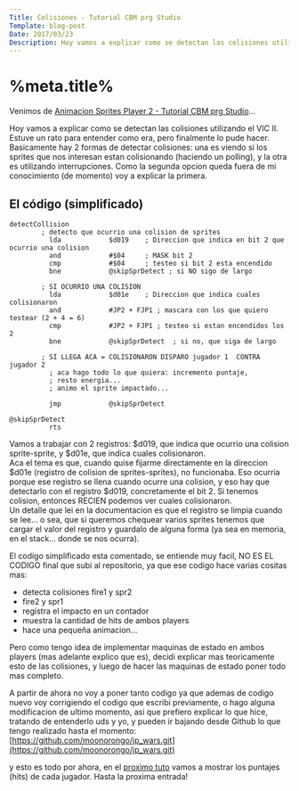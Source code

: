 ```yaml
---
Title: Colisiones - Tutorial CBM prg Studio
Template: blog-post
Date: 2017/03/23
Description: Hoy vamos a explicar como se detectan las colisiones utilizando el VIC II...
---
```


# %meta.title%

Venimos de [Animacion Sprites Player 2 - Tutorial CBM prg Studio](%base_url%/blog/animate_p2)...

Hoy vamos a explicar como se detectan las colisiones utilizando el VIC II. Estuve un rato para entender como era, pero finalmente lo pude hacer.  
Basicamente hay 2 formas de detectar colisiones: una es viendo si los sprites que nos interesan estan colisionando (haciendo un polling), y la otra es utilizando interrupciones. Como la segunda opcion queda fuera de mi conocimiento (de momento) voy a explicar la primera.

## El código (simplificado)

~~~~~~~~
detectCollision
        ; detecto que ocurrio una colision de sprites
          lda            $d019    ; Direccion que indica en bit 2 que ocurrio una colision
          and            #$04     ; MASK bit 2
          cmp            #$04     ; testeo si bit 2 esta encendido
          bne            @skipSprDetect ; si NO sigo de largo
          
        ; SI OCURRIO UNA COLISION
          lda            $d01e    ; Direccion que indica cuales colisionaron 
          and            #JP2 + FJP1 ; mascara con los que quiero testear (2 + 4 = 6)
          cmp            #JP2 + FJP1 ; testeo si estan encendidos los 2
          bne            @skipSprDetect  ; si no, que siga de largo
          
        ; SI LLEGA ACA = COLISIONARON DISPARO jugador 1  CONTRA jugador 2
          ; aca hago todo lo que quiera: incremento puntaje, 
          ; resto energia... 
          ; animo el sprite impactado... 
          
          jmp            @skipSprDetect

@skipSprDetect
          rts
~~~~~~~~

Vamos a trabajar con 2 registros: $d019, que indica que ocurrio una colision sprite-sprite, y $d01e, que indica cuales colisionaron.  
Aca el tema es que, cuando quise fijarme directamente en la direccion $d01e (registro de colision de sprites-sprites), no funcionaba. Eso ocurria porque ese registro se llena cuando ocurre una colision, y eso hay que detectarlo con el registro $d019, concretamente el bit 2. Si tenemos colision, entonces RECIEN podemos ver cuales colisionaron.  
Un detalle que lei en la documentacion es que el registro se limpia cuando se lee... o sea, que si queremos chequear varios sprites tenemos que cargar el valor del registro y guardalo de alguna forma (ya sea en memoria, en el stack... donde se nos ocurra).

El codigo simplificado esta comentado, se entiende muy facil, NO ES EL CODIGO final que subi al repositorio, ya que ese codigo hace varias cositas mas:

* detecta colisiones fire1 y spr2 
* fire2 y spr1
* registra el impacto en un contador
* muestra la cantidad de hits de ambos players
* hace una pequeña animacion...

Pero como tengo idea de implementar maquinas de estado en ambos players (mas adelante explico que es), decidi explicar mas teoricamente esto de las colisiones, y luego de hacer las maquinas de estado poner todo mas completo.


A partir de ahora no voy a poner tanto codigo ya que ademas de codigo nuevo voy corrigiendo el codigo que escribi previamente, o hago alguna modificacion de ultimo momento, asi que  prefiero explicar lo que hice, tratando de entenderlo uds y yo, y pueden ir bajando desde Github lo que tengo realizado hasta el momento:
[https://github.com/moonorongo/jp_wars.git](https://github.com/moonorongo/jp_wars.git) 


y esto es todo por ahora, en el [proximo tuto](%base_url%/blog/puntajes) vamos a mostrar los puntajes (hits) de cada jugador. Hasta la proxima entrada!